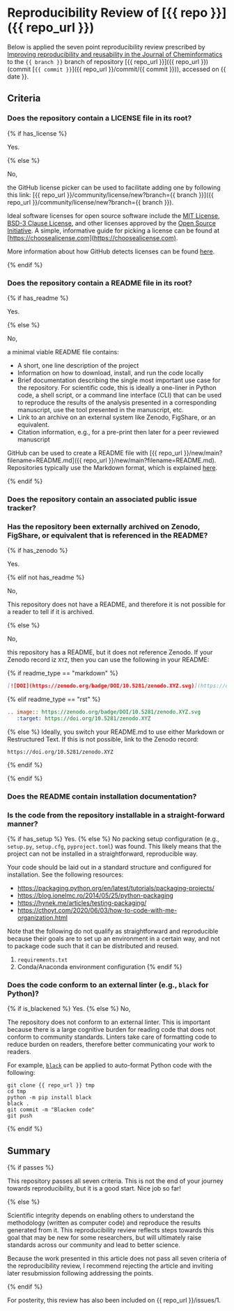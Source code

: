 # Reproducibility Review of [{{ repo }}]({{ repo_url }})

Below is applied the seven point reproducibility review prescribed by [Improving reproducibility and reusability in the
Journal of Cheminformatics](https://doi.org/10.1186/s13321-023-00730-y) to the `{{ branch }}` branch of
repository [{{ repo_url }}]({{ repo_url }}) (commit [`{{ commit }}`]({{ repo_url }}/commit/{{ commit }})),
accessed on {{ date }}.

## Criteria

### Does the repository contain a LICENSE file in its root?

{% if has_license %}

Yes.

{% else %}

No,

the GitHub license picker can be used to facilitate adding one by following this
link: [{{ repo_url }}/community/license/new?branch={{ branch }}]({{ repo_url }}/community/license/new?branch={{
branch }}).

Ideal software licenses for open
source software include the [MIT License](https://opensource.org/license/mit/),
[BSD-3 Clause License](https://opensource.org/license/bsd-3-clause/),
and other licenses approved by the
[Open Source Initiative](https://opensource.org/licenses/).
A simple, informative guide for picking a license can be found
at [https://choosealicense.com](https://choosealicense.com).

More information about how GitHub detects licenses can be
found [here](https://docs.github.com/en/repositories/managing-your-repositorys-settings-and-features/customizing-your-repository/licensing-a-repository).

{% endif %}

### Does the repository contain a README file in its root?

{% if has_readme %}

Yes.

{% else %}

No,

a minimal viable README file contains:

- A short, one line description of the project
- Information on how to download, install, and run the code locally
- Brief documentation describing the single most important use case for the repository. For scientific code, this is
  ideally a one-liner in Python code, a shell script, or a command line interface (CLI) that can be used to reproduce
  the results of the analysis presented in a corresponding manuscript, use the tool presented in the manuscript, etc.
- Link to an archive on an external system like Zenodo, FigShare, or an equivalent.
- Citation information, e.g., for a pre-print then later for a peer reviewed manuscript

GitHub can be used to create a README file with
[{{ repo_url }}/new/main?filename=README.md]({{ repo_url }}/new/main?filename=README.md).
Repositories typically use the Markdown format, which is
explained [here](https://docs.github.com/en/get-started/writing-on-github/getting-started-with-writing-and-formatting-on-github/basic-writing-and-formatting-syntax).

{% endif %}

### Does the repository contain an associated public issue tracker?

### Has the repository been externally archived on Zenodo, FigShare, or equivalent that is referenced in the README?

{% if has_zenodo %}

Yes.

{% elif not has_readme %}

No,

This repository does not have a README, and therefore it is not possible for a reader to tell if it is archived.

{% else %}

No,

this repository has a README, but it does not reference Zenodo. If your Zenodo record iz `XYZ`, then you can use the
following in your README:

{% if readme_type == "markdown" %}

```markdown
[![DOI](https://zenodo.org/badge/DOI/10.5281/zenodo.XYZ.svg)](https://doi.org/10.5281/zenodo.XYZ)
```

{% elif readme_type == "rst" %}

```rst
.. image:: https://zenodo.org/badge/DOI/10.5281/zenodo.XYZ.svg
   :target: https://doi.org/10.5281/zenodo.XYZ
```

{% else %}
Ideally, you switch your README.md to use either Markdown or Restructured Text. If this is not possible,
link to the Zenodo record:

```
https://doi.org/10.5281/zenodo.XYZ
```

{% endif %}

{% endif %}

### Does the README contain installation documentation?

### Is the code from the repository installable in a straight-forward manner?

{% if has_setup %}
Yes.
{% else %}
No packing setup configuration (e.g., `setup.py`, `setup.cfg`, `pyproject.toml`) was found.
This likely means that the project can not be installed in a straightforward, reproducible way.

Your code should be laid out in a standard structure and configured for installation. See the following
resources:

- https://packaging.python.org/en/latest/tutorials/packaging-projects/
- https://blog.ionelmc.ro/2014/05/25/python-packaging
- https://hynek.me/articles/testing-packaging/
- https://cthoyt.com/2020/06/03/how-to-code-with-me-organization.html

Note that the following do not qualify as straightforward and reproducible because their goals are to
set up an environment in a certain way, and not to package code such that it can be distributed
and reused.

1. `requirements.txt`
2. Conda/Anaconda environment configuration
{% endif %}

### Does the code conform to an external linter (e.g., `black` for Python)?

{% if is_blackened %}
Yes.
{% else %}
No,

The repository does not conform to an external linter. This is important because there is a large
cognitive burden for reading code that does not conform to community standards. Linters take care
of formatting code to reduce burden on readers, therefore better communicating your work to readers.

For example, [`black`](https://github.com/psf/black) 
can be applied to auto-format Python code with the following:

```shell
git clone {{ repo_url }} tmp
cd tmp
python -m pip install black
black .
git commit -m "Blacken code"
git push
```
{% endif %}

## Summary

{% if passes %}

This repository passes all seven criteria. This is not the end of your journey towards reproducibility,
but it is a good start. Nice job so far!

{% else %}

Scientific integrity depends on enabling others to understand the methodology (written as computer code) and reproduce
the results generated from it. This reproducibility review reflects steps towards this goal that may be new for some
researchers, but will ultimately raise standards across our community and lead to better science.

Because the work presented in this article does not pass all seven criteria of the reproducibility review, I
recommend rejecting the article and inviting later resubmission following addressing the points.

{% endif %}

For posterity, this review has also been included on {{ repo_url }}/issues/1.
